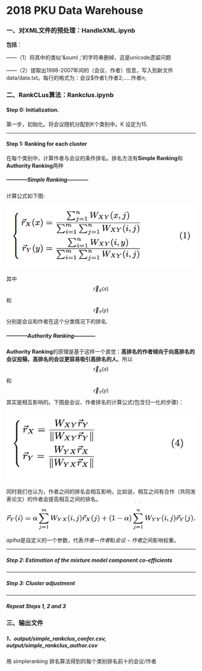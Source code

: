 # 2018 PKU Data Warehouse

### 一、对XML文件的预处理：HandleXML.ipynb

**包括**：

——（1）将其中的类似'&ouml ;'的字符串删掉，这是unicode遗留问题

——（2）提取出1998-2007年间的（会议、作者）信息，写入到新文件 data/data.txt。每行的格式为：会议$作者1;作者2;.....作者n;



### 二、RankCLus算法：Rankclus.ipynb

#### Step 0: Initialization.

第一步，初始化。将会议随机分配到K个类别中。K 设定为15.



***



#### Step 1: Ranking for each cluster

在每个类别中，计算作者与会议的条件排名。排名方法有**Simple Ranking**和**Authority Ranking**两种

##### **————Simple Ranking**————

计算公式如下图:

<img src="pic/1.jpg" />

其中$$\vec{r}_{X}(x)$$和$$\vec{r}_{Y}(y)$$分别是会议和作者在这个分类情况下的排名.



##### **————Authority Ranking————**

**Authority Ranking**的原理是基于这样一个直觉：**高排名的作者倾向于向高排名的会议投稿，高排名的会议更容易吸引高排名的人**。所以$$\vec{r}_{X}(x)$$和$$\vec{r}_{Y}(y)$$其实是相互影响的。下图是会议、作者排名的计算公式(包含归一化的步骤)：

<img src="pic/2.jpg" />

同时我们也认为，作者之间的排名会相互影响，比如说，相互之间有合作（共同发表论文）的作者会提高相互之间的排名。 <img src="pic/3.jpg" />



${aplha}​$ 是自定义的一个参数，代表${作者—作者}​$和${会议-作者}​$之间影响权重。



***



##### Step 2: Estimation of the mixture model component co-efficients



***



##### Step 3: Cluster adjustment



***



##### Repeat Steps 1, 2 and 3



### 三、输出文件

##### 1、output/simple_rankclus_confer.csv, output/simple_rankclus_author.csv

用 simpleranking 排名算法得到的每个类别排名前十的会议/作者

